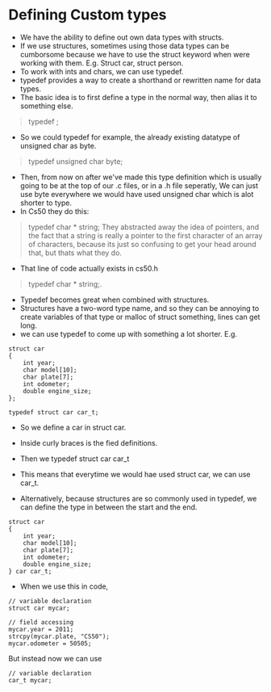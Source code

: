 # Defining Custom types
- We have the ability to define out own data types with structs.
- If we use structures, sometimes using those data types can be cumborsome because we have to use the struct keyword when were working with them.
E.g. Struct car, struct person.
- To work with ints and chars, we can use typedef.
- typedef provides a way to create a shorthand or rewritten name for data types.
- The basic idea is to first define a type in the normal way, then alias it to something else.
> typedef <oldname> <newname>;
- So we could typedef for example, the already existing datatype of unsigned char as byte.
> typedef unsigned char byte;
- Then, from now on after we've made this type definition which is usually going to be at the top of our .c files, or in a .h file seperatly, We can just use byte everywhere we would have used unsigned char which is alot shorter to type.
- In Cs50 they do this:
> typedef char * string;
They abstracted away the idea of pointers, and the fact that a string is really a pointer to the first character of an array of characters, because its just so confusing to get your head around that, but thats what they do.
- That line of code actually exists in cs50.h
> typedef char * string;.
- Typedef becomes great when combined with structures.
- Structures have a two-word type name, and so they can be annoying to create variables of that type or malloc of struct something, lines can get long.
- we can use typedef to come up with something a lot shorter.
E.g.
```
struct car
{
    int year;
    char model[10];
    char plate[7];
    int odometer;
    double engine_size;
};

typedef struct car car_t;
```
- So we define a car in struct car.
- Inside curly braces is the fied definitions.
- Then we typedef struct car car_t
- This means that everytime we would hae used struct car, we can use car_t.

- Alternatively, because structures are so commonly used in typedef, we can define the type in between the start and the end.
```
struct car
{
    int year;
    char model[10];
    char plate[7];
    int odometer;
    double engine_size;
} car car_t;
```
- When we use this in code, 
```
// variable declaration
struct car mycar;

// field accessing
mycar.year = 2011;
strcpy(mycar.plate, "CS50");
mycar.odometer = 50505;
```
But instead now we can use 
```
// variable declaration 
car_t mycar;
```